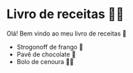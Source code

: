 # Livro de receitas :man_cook:

Olá! Bem vindo ao meu livro de receitas :wave:

- Strogonoff de frango :chicken:
- Pavê de chocolate :chocolate_bar:
- Bolo de cenoura :birthday::carrot: